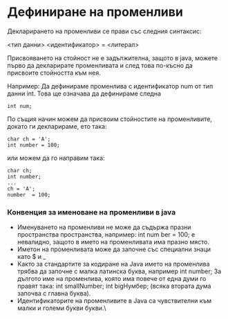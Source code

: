 # Дефиниране на променливи

Декларирането на променливи се прави със следния синтаксис:

<тип данни> <идентификатор> = <литерал>

Присвояването на стойност не е задължителна, защото в java, можете първо да декларирате променливата и след това по-късно да присвоите стойността към нея.

Например: Да дефинираме променлива с идентификатор num от тип данни int. Това ще означава да дефинираме следна

```
int num;
```

По същия начин можем да присвоим стойностите на променливите, докато ги декларираме, ето така:

```
char ch = 'A';
int number = 100;
```

или можем да го направим така:

```
char ch;
int number;
...
ch = 'A';
number  = 100;
```

### Конвенция за именоване на променливи в java

* Именуването на променливи не може да съдържа празни пространства пространства, например: int num ber = 100; е невалидно, защото в името на променливата има празно място.&#x20;
* Иметон на променливата може да започне със специални знаци като $ и \_&#x20;
* Както за стандартите за кодиране на Java името на променлива трябва да започне с малка латинска буква, например int number; За дългото име на променлива, която има повече от една думи го правят така: int smallNumber; int bigНумбер; (всяка втората дума започва с главна буква).
* Идентификаторите на променливите в Java са чувствителни към малки и големи букви букви.\
